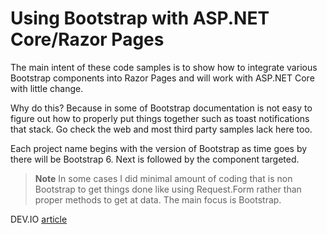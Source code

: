 # Using Bootstrap with ASP.NET Core/Razor Pages

The main intent of these code samples is to show how to integrate various Bootstrap components into Razor Pages and will work with ASP.NET Core with little change.

Why do this? Because in some of Bootstrap documentation is not easy to figure out how to properly put things together such as toast notifications that stack. Go check the web and most third party samples lack here too.

Each project name begins with the version of Bootstrap as time goes by there will be Bootstrap 6. Next is followed by the component targeted.

> **Note**
> In some cases I did minimal amount of coding that is non Bootstrap to get things done like using Request.Form rather than proper methods to get at data. The main focus is Bootstrap.

DEV.IO [article](https://dev.to/karenpayneoregon/bootstrap-5-and-razor-pages-4521)